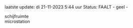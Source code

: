 laatste update: 
di 21-11-2023  5:44   uur 
Status: FAALT - geel - 
<div class="service R">schijfruimte</div><div class="service R">microstation</div>